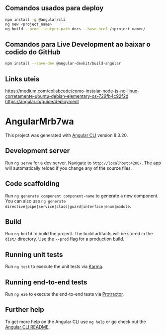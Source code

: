 ## Comandos usados para deploy
``` sh
npm install -g @angular/cli
ng new <project_name>
ng build --prod --output-path docs --base-href /<project_name>/
```

## Comandos para Live Development ao baixar o codido do GitHub
```sh
npm install --save-dev @angular-devkit/build-angular
```

## Links uteis
https://medium.com/collabcode/como-instalar-node-js-no-linux-corretamente-ubuntu-debian-elementary-os-729fb4c92f2d
https://angular.io/guide/deployment

# AngularMrb7wa

This project was generated with [Angular CLI](https://github.com/angular/angular-cli) version 8.3.20.

## Development server

Run `ng serve` for a dev server. Navigate to `http://localhost:4200/`. The app will automatically reload if you change any of the source files.

## Code scaffolding

Run `ng generate component component-name` to generate a new component. You can also use `ng generate directive|pipe|service|class|guard|interface|enum|module`.

## Build

Run `ng build` to build the project. The build artifacts will be stored in the `dist/` directory. Use the `--prod` flag for a production build.

## Running unit tests

Run `ng test` to execute the unit tests via [Karma](https://karma-runner.github.io).

## Running end-to-end tests

Run `ng e2e` to execute the end-to-end tests via [Protractor](http://www.protractortest.org/).

## Further help

To get more help on the Angular CLI use `ng help` or go check out the [Angular CLI README](https://github.com/angular/angular-cli/blob/master/README.md).
